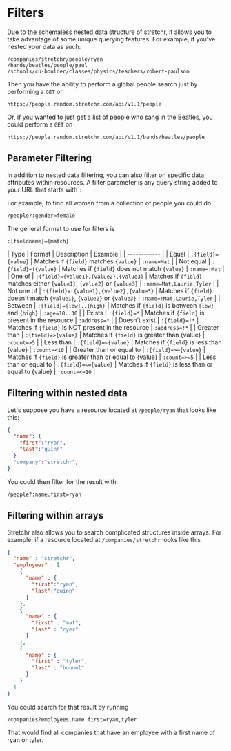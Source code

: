# Filters
Due to the schemaless nested data structure of stretchr, it allows you to take advantage of some unique querying features.  For example, if you've nested your data as such:
```
/companies/stretchr/people/ryan
/bands/beatles/people/paul
/schools/cu-boulder/classes/physics/teachers/robert-paulson
```
Then you have the ability to perform a global people search just by performing a `GET` on
```
https://people.random.stretchr.com/api/v1.1/people
```
Or, if you wanted to just get a list of people who sang in the Beatles, you could perform a `GET` on
```
https://people.random.stretchr.com/api/v1.1/bands/beatles/people
```
## Parameter Filtering
In addition to nested data filtering, you can also filter on specific data attributes within resources.  A filter parameter is any query string added to your URL that starts with `:`

For example, to find all women from a collection of people you could do
```
/people?:gender=female
```
The general format to use for filters is
```
:{fieldname}={match}
```
| Type | Format | Description | Example |
| ------------ |
| Equal | `:{field}={value}` | Matches if `{field}` matches `{value}` | `:name=Mat` |
| Not equal | `:{field}=!{value}` | Matches if `{field}` does not match `{value}` | `:name=!Mat` |
| One of | `:{field}={value1},{value2},{value3}` | Matches if `{field}` matches either `{value1}`, `{value2}` or `{value3}` | `:name=Mat,Laurie,Tyler` |
| Not one of | `:{field}=!{value1},{value2},{value3}` | Matches if `{field}` doesn't match `{value1}`, `{value2}` or `{value3}` | `:name=!Mat,Laurie,Tyler` |
| Between | `:{field}={low}..{high}` | Matches if `{field}` is between `{low}` and `{high}` | `:age=18..30` |
| Exists | `:{field}=*` | Matches if `{field}` is present in the resource | `:address=*` |
| Doesn't exist | `:{field}=!*` | Matches if `{field}` is NOT present in the resource | `:address=!*` |
| Greater than | `:{field}=>{value}` | Matches if `{field}` is greater than {value} | `:count=>5` |
| Less than | `:{field}=<{value}` | Matches if `{field}` is less than {value} | `:count=<10` |
| Greater than or equal to | `:{field}=>={value}` | Matches if `{field}` is greater than or equal to {value} | `:count=>=5` |
| Less than or equal to | `:{field}=<={value}` | Matches if `{field}` is less than or equal to {value} | `:count=<=10` |

## Filtering within nested data
Let's suppose you have a resource located at `/people/ryan` that looks like this:
```json
{
  "name": {
    "first":"ryan",
    "last":"quinn"
  }
  "company":"stretchr",
}
```

You could then filter for the result with
```
/people?:name.first=ryan
```

## Filtering within arrays
Stretchr also allows you to search complicated structures inside arrays.  For example, if a resource located at `/companies/stretchr` looks like this
```json
{
  "name" : "stretchr",
  "employees" : [
  	{
  	  "name" : {
  	    "first":"ryan",
        "last":"quinn"
      }
  	},
    {
      "name" : {
        "first" : "mat",
        "last" : "ryer"
      }
    },
    {
      "name" : {
        "first" : "tyler",
        "last" : "bunnel"
      }
    }
  ]
}
```
You could search for that result by running
```
/companies?employees.name.first=ryan,tyler
```

That would find all companies that have an employee with a first name of ryan or tyler.
